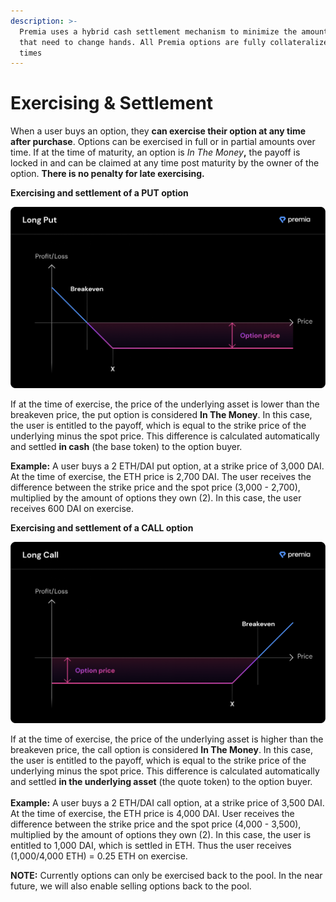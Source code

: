 ```yaml
---
description: >-
  Premia uses a hybrid cash settlement mechanism to minimize the amount of funds
  that need to change hands. All Premia options are fully collateralized at all
  times
---
```


# Exercising & Settlement

When a user buys an option, they **can exercise their option at any time after purchase**. Options can be exercised in full or in partial amounts over time. If at the time of maturity, an option is _In The Money_**,** the payoff is locked in and can be claimed at any time post maturity by the owner of the option. **There is no penalty for late exercising.**

**Exercising and settlement of a PUT option**

![Put options rise in value as the underlying tokens drops in value.](<../.gitbook/assets/2.1 (2).png>)

If at the time of exercise, the price of the underlying asset is lower than the breakeven price, the put option is considered **In The Money**. In this case, the user is entitled to the payoff, which is equal to the strike price of the underlying minus the spot price. This difference is calculated automatically and settled **in cash** (the base token) to the option buyer.&#x20;

**Example:** A user buys a 2 ETH/DAI put option, at a strike price of 3,000 DAI. At the time of exercise, the ETH price is 2,700 DAI. The user receives the difference between the strike price and the spot price (3,000  - 2,700), multiplied by the amount of options they own (2). In this case, the user receives 600 DAI on exercise.

**Exercising and settlement of a CALL option**

![Call options rise in value as the underlying token price rises in value.](<../.gitbook/assets/2.2 (1).png>)

If at the time of exercise, the price of the underlying asset is higher than the breakeven price, the call option is considered **In The Money**. In this case, the user is entitled to the payoff, which is equal to the strike price of the underlying minus the spot price. This difference is calculated automatically and settled **in the underlying asset** (the quote token) to the option buyer. \
\
**Example:** A user buys a 2 ETH/DAI call option, at a strike price of 3,500 DAI. At the time of exercise, the ETH price is 4,000 DAI. User receives the difference between the strike price and the spot price (4,000 - 3,500), multiplied by the amount of options they own (2). In this case, the user is entitled to 1,000 DAI, which is settled in ETH. Thus the user receives (1,000/4,000 ETH) = 0.25 ETH on exercise.

**NOTE:** Currently options can only be exercised back to the pool. In the near future, we will also enable selling options back to the pool.
